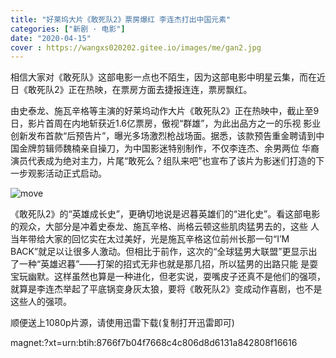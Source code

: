 ```yaml
---
title: "好莱坞大片《敢死队2》票房爆红 李连杰打出中国元素"
categories: ["新剧 · 电影"]
date: "2020-04-15"
cover : https://wangxs020202.gitee.io/images/me/gan2.jpg
---
```



相信大家对《敢死队》这部电影一点也不陌生，因为这部电影中明星云集，而在近日《敢死队2》正在热映，在票房方面去捷报连连，票房飘红。

由史泰龙、施瓦辛格等主演的好莱坞动作大片《敢死队2》正在热映中，截止至9日，影片首周在内地斩获近1.6亿票房，傲视“群雄”，为此出品方之一的乐视 影业创新发布首款“后预告片”，曝光多场激烈枪战场面。据悉，该款预告重金聘请到中国金牌剪辑师魏楠亲自操刀，为中国影迷特别制作，不仅李连杰、余男两位 华裔演员代表成为绝对主力，片尾“敢死么？组队来吧”也宣布了该片为影迷们打造的下一步观影活动正式启动。

![move](https://wangxs020202.gitee.io/images/me/gan2.jpg)

《敢死队2》的“英雄成长史”，更确切地说是迟暮英雄们的“进化史”。看这部电影的观众，大部分是冲着史泰龙、施瓦辛格、尚格云顿这些肌肉猛男去的，这些 人当年带给大家的回忆实在太过美好，光是施瓦辛格这位前州长那一句“I’M BACK”就足以让很多人激动。但相比于前作，这次的“全球猛男大联盟”更显示出了一种“英雄迟暮”——打架的招式无非也就是那几招，所以猛男的出路只能 是耍宝玩幽默。这样虽然也算是一种进化，但老实说，耍嘴皮子还真不是他们的强项，就算是李连杰举起了平底锅变身灰太狼，要将《敢死队2》变成动作喜剧，也不是这些人的强项。

顺便送上1080p片源，请使用迅雷下载(复制打开迅雷即可)

magnet:?xt=urn:btih:8766f7b04f7668c4c806d8d6131a842808f16616
